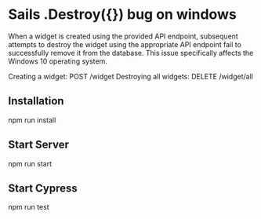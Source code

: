 # Sails .Destroy({}) bug on windows

When a widget is created using the provided API endpoint, subsequent attempts to destroy the widget using the appropriate API endpoint fail to successfully remove it from the database. This issue specifically affects the Windows 10 operating system.

Creating a widget: POST /widget
Destroying all widgets: DELETE /widget/all

## Installation

npm run install

## Start Server

npm run start

## Start Cypress

npm run test
